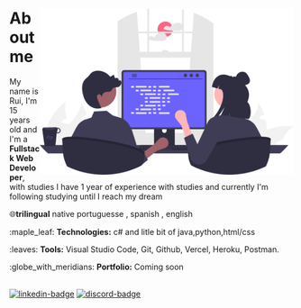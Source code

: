 <div>
  <img align="right" width="450" src="https://github.com/FhillSlinger/FhillSlinger/raw/main/images/computer3.svg" alt="avatar">
  <h1>About me</h1>
  <p align="left">
     My name is Rui, I'm 15 years old and I'm a 
     <strong>Fullstack Web Developer</strong>,
    with studies I have 1 year of experience
    with studies and currently
I'm following studying until I reach my dream
  </p>
  <p align="left">
     🌐<strong>trilingual</strong> native portuguesse , spanish , english
  </p>
  <p align="left">
    :maple_leaf:
    <strong>Technologies:</strong> c# and litle bit of java,python,html/css
  </p>
  <p align="left">
    :leaves:
    <strong>Tools:</strong> Visual Studio Code, Git, Github, Vercel, Heroku, Postman.
  </p>
  <p align="left">
    :globe_with_meridians:
    <strong>Portfolio:</strong> Coming soon
  </p>
</div>
<br />
<a href="https://twitter.com/Laxz34062173/" target="_blank"><img src="https://img.shields.io/badge/twitter-%2300acee.svg?&style=for-the-badge&logo=twitter&logoColor=white" alt="linkedin-badge"/></a>
<a href="https://discord.com/users/964968519794049065" target="_blank"><img src="https://camo.githubusercontent.com/3f990cfefb64f13d28397fe586c3aa38a81fde585de479205d63c79363ebe07a/68747470733a2f2f696d672e736869656c64732e696f2f62616467652f446973636f72642d3732383944413f7374796c653d666f722d7468652d6261646765266c6f676f3d646973636f7264266c6f676f436f6c6f723d7768697465" alt="discord-badge"/></a>

